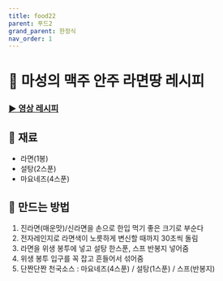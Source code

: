 ```yaml
---
title: food22
parent: 푸드2
grand_parent: 한정식
nav_order: 1
---
```


# 🍟 마성의 맥주 안주 라면땅 레시피

### [▶️ 영상 레시피](https://www.youtube.com/shorts/y6Cf66PoynI)

## 🧂 재료
- 라면(1봉)
- 설탕(2스푼)
- 마요네즈(4스푼)

## 🍳 만드는 방법
1. 진라면(매운맛)/신라면을 손으로 한입 먹기 좋은 크기로 부순다
2. 전자레인지로 라면색이 노릇하게 변신할 때까지 30초씩 돌림 
3. 라면을 위생 봉투에 넣고 설탕 한스푼, 스프 반봉지 넣어줌
4. 위생 봉투 입구를 꼭 잡고 흔들어서 섞어줌
5. 단짠단짠 천국소스 : 마요네즈(4스푼) / 설탕(1스푼) / 스프(반봉지)
